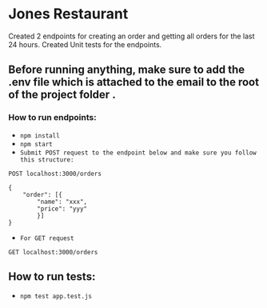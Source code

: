 # Jones Restaurant # 

Created 2 endpoints for creating an order and getting all orders for the last 24 hours. 
Created Unit tests for the endpoints.

## Before running anything, make sure to add the .env file which is attached to the email to the root of the project folder .

### How to run endpoints:
* `npm install`
* `npm start`
* `Submit POST request to the endpoint below and make sure you follow this structure:`
```http
POST localhost:3000/orders
```
```
{
    "order": [{
        "name": "xxx",
        "price": "yyy"
        }]
}
```
* `For GET request`
```http
GET localhost:3000/orders
```

## How to run tests:
* `npm test app.test.js`
